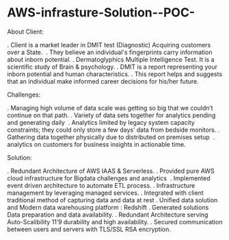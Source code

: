 # AWS-infrasture-Solution--POC-

About Client:

. Client is a market leader in DMIT test (Diagnostic) Acquiring customers over a State. 
. They believe an individual's fingerprints carry information about inborn potential.
. Dermatoglyphics Multiple Intelligence Test. It is a scientific study of Brain & psychology.
. DMIT is a report representing your inborn potential and human characteristics.
. This report helps and suggests that an individual make informed career decisions for his/her future.


Challenges:

. Managing high volume of data scale was getting so big that we couldn’t continue on that path.
. Variety of data sets together for analytics pending and generating daily 
. Analytics limited by legacy system capacity constraints; they could only store a few days’ data from bedside monitors.
. Gathering data together physically due to distributed on premises setup 
. analytics on customers for business insights in actionable time.


Solution:

. Redundant Architecture of AWS IAAS & Serverless.
. Provided pure AWS cloud infrastructure for Bigdata challenges and analytics 
. Implemented event driven architecture to automate ETL process.
. Infrastructure management by leveraging managed services.
. Integrated with client traditional method of capturing data and data at rest
. Unified data solution and Modern data warehousing platform : Redshift
. Generated solutions Data preparation and data availability.
. Redundant Architecture serving Auto-Scalibility 11’9 durability and high availability.
. Secured communication between users and servers with TLS/SSL RSA encryption.


